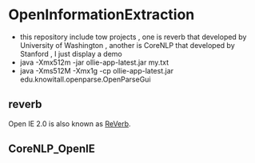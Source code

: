 # OpenInformationExtraction
* this repository include tow projects , one is reverb that developed by University of Washington , another is CoreNLP that developed by Stanford , I just display a demo 
* java -Xmx512m -jar ollie-app-latest.jar my.txt
* java -Xms512M -Xmx1g -cp ollie-app-latest.jar edu.knowitall.openparse.OpenParseGui

## reverb
Open IE 2.0 is also known as [ReVerb](http://knowitall.github.io/openie/).
## CoreNLP_OpenIE

